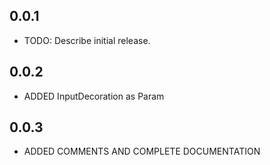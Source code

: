 ## 0.0.1

- TODO: Describe initial release.

## 0.0.2

- ADDED InputDecoration as Param

## 0.0.3

- ADDED COMMENTS AND COMPLETE DOCUMENTATION
